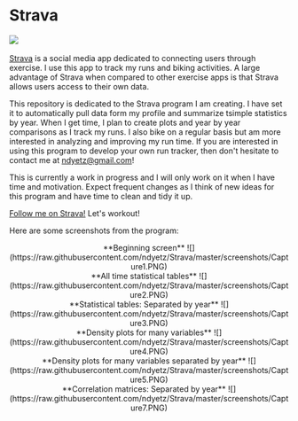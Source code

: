 # Strava

![](https://griffinbikepark.com/wp-content/uploads/2015/09/STRAVA-LOGO.png)

[Strava](https://www.strava.com/) is a social media app dedicated to connecting users through exercise. I use this app to track my runs and biking activities. A large advantage of Strava when compared to other exercise apps is that Strava allows users access to their own data. 

This repository is dedicated to the Strava program I am creating. I have set it to automatically pull data form my profile and summarize tsimple statistics by year. When I get time, I plan to create plots and year by year comparisons as I track my runs. I also bike on a regular basis but am more interested in analyzing and improving my run time. If you are interested in using this program to develop your own run tracker, then don't hesitate to contact me at <ndyetz@gmail.com>!

This is currently a work in progress and I will only work on it when I have time and motivation. Expect frequent changes as I think of new ideas for this program and have time to clean and tidy it up.

[Follow me on Strava!](https://www.strava.com/athletes/15386069) Let's workout!

Here are some screenshots from the program: 


<center>**Beginning screen**
![](https://raw.githubusercontent.com/ndyetz/Strava/master/screenshots/Capture1.PNG)
</center>



<center>**All time statistical tables**
![](https://raw.githubusercontent.com/ndyetz/Strava/master/screenshots/Capture2.PNG)
</center>


<center>**Statistical tables: Separated by year**
![](https://raw.githubusercontent.com/ndyetz/Strava/master/screenshots/Capture3.PNG)
</center>



<center>**Density plots for many variables**
![](https://raw.githubusercontent.com/ndyetz/Strava/master/screenshots/Capture4.PNG)
</center>



<center>**Density plots for many variables separated by year**
![](https://raw.githubusercontent.com/ndyetz/Strava/master/screenshots/Capture5.PNG)
</center>



<center>**Correlation matrices: Separated by year**
![](https://raw.githubusercontent.com/ndyetz/Strava/master/screenshots/Capture7.PNG)
</center>